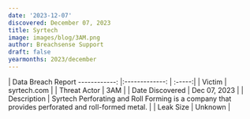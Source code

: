 ```yaml
---
date: '2023-12-07'
discovered: December 07, 2023
title: Syrtech
image: images/blog/3AM.png
author: Breachsense Support
draft: false
yearmonths: 2023/december
---
```



| Data Breach Report
------------:     |:-------------:    | :-----:|
| Victim      | syrtech.com      | 
| Threat Actor      | 3AM      | 
| Date Discovered      | Dec 07, 2023      | 
| Description      | Syrtech Perforating and Roll Forming is a company that provides perforated and roll-formed metal.      | 
| Leak Size      | Unknown      | 

